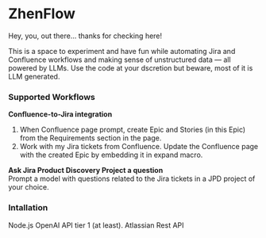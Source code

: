 # ZhenFlow

Hey, you, out there... thanks for checking here!

This is a space to experiment and have fun while automating Jira and Confluence workflows and making sense of unstructured data — all powered by LLMs. Use the code at your dscretion but beware, most of it is LLM generated.

<h3>Supported Workflows</h3>

<b>Confluence-to-Jira integration</b><br>
1. When Confluence page prompt, create Epic and Stories (in this Epic) from the Requirements section in the page.
2. Work with my Jira tickets from Confluence. Update the Confluence page with the created Epic by embedding it in expand macro.<br>

<b>Ask Jira Product Discovery Project a question</b><br>
Prompt a model with questions related to the Jira tickets in a JPD project of your choice.

<h3>Intallation</h3>
Node.js
OpenAI API tier 1 (at least).
Atlassian Rest API
